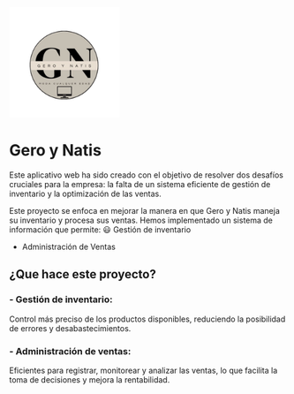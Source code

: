 <img src="https://github.com/DanielBermeoTO/GeroyNatis2/blob/main/Gero_y_Natis%20Logo.png" width="200" alt="Descripción de la imagen">


# Gero y Natis

Este aplicativo web ha sido creado con el objetivo de resolver dos desafíos cruciales para la empresa: la falta de un sistema eficiente de gestión de inventario y la optimización de las ventas.

Este proyecto se enfoca en mejorar la manera en que Gero y Natis maneja su inventario y procesa sus ventas. Hemos implementado un sistema de información que permite:
:smiley: Gestión de inventario
- Administración de Ventas

## ¿Que hace este proyecto?

### - Gestión de inventario: 

Control más preciso de los productos disponibles, reduciendo la posibilidad de errores y desabastecimientos.

### - Administración de ventas: 

Eficientes para registrar, monitorear y analizar las ventas, lo que facilita la toma de decisiones y mejora la rentabilidad.
